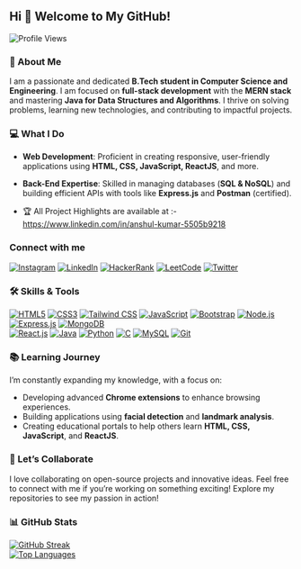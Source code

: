 ## Hi 👋 Welcome to My GitHub!

![Profile Views](https://komarev.com/ghpvc/?username=TechStackWizard&color=blue&style=flat-square)

### 🚀 About Me  
I am a passionate and dedicated **B.Tech student in Computer Science and Engineering**. I am focused on **full-stack development** with the **MERN stack** and mastering **Java for Data Structures and Algorithms**. I thrive on solving problems, learning new technologies, and contributing to impactful projects.

### 💻 What I Do  
- **Web Development**: Proficient in creating responsive, user-friendly applications using **HTML, CSS, JavaScript, ReactJS**, and more.  
- **Back-End Expertise**: Skilled in managing databases (**SQL & NoSQL**) and building efficient APIs with tools like **Express.js** and **Postman** (certified).  

- 🏆 All Project Highlights are available at :- https://www.linkedin.com/in/anshul-kumar-5505b9218

### Connect with me
[![Instagram](https://upload.wikimedia.org/wikipedia/commons/thumb/9/95/.svg/1200px-Instagram_logo_2022.svg.png)](https://www.instagram.com/anshulprajapati147) [![LinkedIn](https://upload.wikimedia.org/wikipedia/commons/7/77/LinkedIn_Logo_2023.svg)](https://www.linkedin.com/in/anshul-kumar-5505b9218)  [![HackerRank](https://upload.wikimedia.org/wikipedia/commons/7/7d/HackerRank_logo_2020.svg)](https://www.hackerrank.com/anshullko474)  [![LeetCode](https://upload.wikimedia.org/wikipedia/commons/0/00/LeetCode_Logo.png)](https://leetcode.com/TechStackWizard)  [![Twitter](https://upload.wikimedia.org/wikipedia/commons/6/60/Twitter_Logo_2021.svg)](https://x.com/ANSHULK12498941)

### 🛠️ Skills & Tools

[![HTML5](https://img.shields.io/badge/-HTML5-E34F26?style=flat-square&logo=html5&logoColor=white)](https://developer.mozilla.org/en-US/docs/Web/HTML)  [![CSS3](https://img.shields.io/badge/-CSS3-1572B6?style=flat-square&logo=css3&logoColor=white)](https://developer.mozilla.org/en-US/docs/Web/CSS)  [![Tailwind CSS](https://img.shields.io/badge/-TailwindCSS-06B6D4?style=flat-square&logo=tailwind-css&logoColor=white)](https://tailwindcss.com/docs)  [![JavaScript](https://img.shields.io/badge/-JavaScript-F7DF1E?style=flat-square&logo=javascript&logoColor=black)](https://developer.mozilla.org/en-US/docs/Web/JavaScript)  [![Bootstrap](https://img.shields.io/badge/-Bootstrap-7952B3?style=flat-square&logo=bootstrap&logoColor=white)](https://getbootstrap.com/docs/)  [![Node.js](https://img.shields.io/badge/-Node.js-339933?style=flat-square&logo=node.js&logoColor=white)](https://nodejs.org/en/docs/)  [![Express.js](https://img.shields.io/badge/-Express.js-000000?style=flat-square&logo=express&logoColor=white)](https://expressjs.com/)  [![MongoDB](https://img.shields.io/badge/-MongoDB-47A248?style=flat-square&logo=mongodb&logoColor=white)](https://www.mongodb.com/docs/)  
[![React.js](https://img.shields.io/badge/-React-61DAFB?style=flat-square&logo=react&logoColor=black)](https://reactjs.org/docs/getting-started.html)  [![Java](https://img.shields.io/badge/-Java-007396?style=flat-square&logo=java&logoColor=white)](https://docs.oracle.com/en/java/)  [![Python](https://img.shields.io/badge/-Python-3776AB?style=flat-square&logo=python&logoColor=white)](https://docs.python.org/3/)  [![C](https://img.shields.io/badge/-C-A8B9CC?style=flat-square&logo=c&logoColor=white)](https://en.cppreference.com/w/c)  [![MySQL](https://img.shields.io/badge/-MySQL-4479A1?style=flat-square&logo=mysql&logoColor=white)](https://dev.mysql.com/doc/)  [![Git](https://img.shields.io/badge/-Git-F05032?style=flat-square&logo=git&logoColor=white)](https://git-scm.com/doc)
 
### 📚 Learning Journey  
I’m constantly expanding my knowledge, with a focus on:  
- Developing advanced **Chrome extensions** to enhance browsing experiences.  
- Building applications using **facial detection** and **landmark analysis**.  
- Creating educational portals to help others learn **HTML, CSS, JavaScript**, and **ReactJS**.

### 🤝 Let’s Collaborate  
I love collaborating on open-source projects and innovative ideas. Feel free to connect with me if you’re working on something exciting!
Explore my repositories to see my passion in action!  

### 📊 GitHub Stats  
[![GitHub Streak](https://streak-stats.demolab.com/?user=TechStackWizard&theme=radical)](https://git.io/streak-stats)  
[![Top Languages](https://github-readme-stats.vercel.app/api/top-langs/?username=TechStackWizard&layout=compact&theme=radical)](https://github.com/anuraghazra/github-readme-stats)


